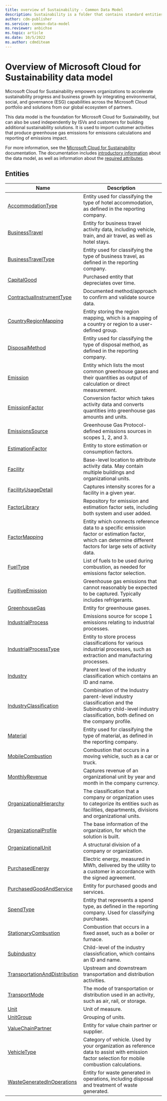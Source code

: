 ```yaml
---
title: overview of Sustainability - Common Data Model
description: Sustainability is a folder that contains standard entities related to the Common Data Model.
author: cdm-publisher
ms.service: common-data-model
ms.reviewer: anbichse
ms.topic: article
ms.date: 10/5/2022
ms.author: cdmditeam
---
```


# Overview of Microsoft Cloud for Sustainability data model

Microsoft Cloud for Sustainability empowers organizations to accelerate sustainability progress and business growth by integrating environmental, social, and governance (ESG) capabilities across the Microsoft Cloud portfolio and solutions from our global ecosystem of partners.

This data model is the foundation for Microsoft Cloud for Sustainability, but can also be used independently by ISVs and customers for building additional sustainability solutions. It is used to import customer activities that produce greenhouse gas emissions for emissions calculations and reporting of emissions impact.

For more information, see the [Microsoft Cloud for Sustainability](https://go.microsoft.com/fwlink/?linkid=2193512) documentation. The documentation includes [introductory information](https://go.microsoft.com/fwlink/?linkid=2194529) about the data model, as well as information about the [required attributes](https://go.microsoft.com/fwlink/?linkid=2194273).

## Entities

|Name|Description|
|---|---|
|[AccommodationType](AccommodationType.md)|Entity used for classifying the type of hotel accommodation, as defined in the reporting company.|
|[BusinessTravel](BusinessTravel.md)|Entity for business travel activity data, including vehicle, train, and air travel, as well as hotel stays.|
|[BusinessTravelType](BusinessTravelType.md)|Entity used for classifying the type of business travel, as defined in the reporting company.|
|[CapitalGood](CapitalGood.md)|Purchased entity that depreciates over time.|
|[ContractualInstrumentType](ContractualInstrumentType.md)|Documented method/approach to confirm and validate source data.|
|[CountryRegionMapping](CountryRegionMapping.md)|Entity storing the region mapping, which is a mapping of a country or region to a user-defined group.|
|[DisposalMethod](DisposalMethod.md)|Entity used for classifying the type of disposal method, as defined in the reporting company.|
|[Emission](Emission.md)|Entity which lists the most common greenhouse gases and their quantities as output of calculation or direct measurement.|
|[EmissionFactor](EmissionFactor.md)|Conversion factor which takes activity data and converts quantities into greenhouse gas amounts and units.|
|[EmissionsSource](EmissionsSource.md)|Greenhouse Gas Protocol-defined emissions sources in scopes 1, 2, and 3.|
|[EstimationFactor](EstimationFactor.md)|Entity to store estimation or consumption factors.|
|[Facility](Facility.md)|Base-level location to attribute activity data. May contain multiple buildings and organizational units.|
|[FacilityUsageDetail](FacilityUsageDetail.md)|Captures intensity scores for a facility in a given year.|
|[FactorLibrary](FactorLibrary.md)|Repository for emission and estimation factor sets, including both system and user added.|
|[FactorMapping](FactorMapping.md)|Entity which connects reference data to a specific emission factor or estimation factor, which can determine different factors for large sets of activity data.|
|[FuelType](FuelType.md)|List of fuels to be used during combustion, as needed for emissions factor selection.|
|[FugitiveEmission](FugitiveEmission.md)|Greenhouse gas emissions that cannot reasonably be expected to be captured. Typically includes refrigerants.|
|[GreenhouseGas](GreenhouseGas.md)|Entity for greenhouse gases.|
|[IndustrialProcess](IndustrialProcess.md)|Emissions source for scope 1 emissions relating to industrial processes.|
|[IndustrialProcessType](IndustrialProcessType.md)|Entity to store process classifications for various industrial processes, such as extraction and manufacturing processes.|
|[Industry](Industry.md)|Parent level of the industry classification which contains an ID and name.|
|[IndustryClassification](IndustryClassification.md)|Combination of the Industry parent-level industry classification and the Subindustry child-level industry classification, both defined on the company profile.|
|[Material](Material.md)|Entity used for classifying the type of material, as defined in the reporting company.|
|[MobileCombustion](MobileCombustion.md)|Combustion that occurs in a moving vehicle, such as a car or truck.|
|[MonthlyRevenue](MonthlyRevenue.md)|Captures revenue of an organizational unit by year and month in the company currency.|
|[OrganizationalHierarchy](OrganizationalHierarchy.md)|The classification that a company or organization uses to categorize its entities such as facilities, departments, divisions and organizational units.|
|[OrganizationalProfile](OrganizationalProfile.md)|The base information of the organization, for which the solution is built.|
|[OrganizationalUnit](OrganizationalUnit.md)|A structural division of a company or organization.|
|[PurchasedEnergy](PurchasedEnergy.md)|Electric energy, measured in MWh, delivered by the utility to a customer in accordance with the signed agreement.|
|[PurchasedGoodAndService](PurchasedGoodAndService.md)|Entity for purchased goods and services.|
|[SpendType](SpendType.md)|Entity that represents a spend type, as defined in the reporting company. Used for classifying purchases.|
|[StationaryCombustion](StationaryCombustion.md)|Combustion that occurs in a fixed asset, such as a boiler or furnace.|
|[Subindustry](Subindustry.md)|Child-level of the industry classisfication, which contains an ID and name.|
|[TransportationAndDistribution](TransportationAndDistribution.md)|Upstream and downstream transportation and distribution activities.|
|[TransportMode](TransportMode.md)|The mode of transportation or distribution used in an activity, such as air, rail, or storage.|
|[Unit](Unit.md)|Unit of measure.|
|[UnitGroup](UnitGroup.md)|Grouping of units.|
|[ValueChainPartner](ValueChainPartner.md)|Entity for value chain partner or supplier.|
|[VehicleType](VehicleType.md)|Category of vehicle. Used by your organization as reference data to assist with emission factor selection for mobile combustion calculations.|
|[WasteGeneratedInOperations](WasteGeneratedInOperations.md)|Entity for waste generated in operations, including disposal and treatment of waste generated.|
